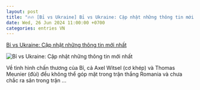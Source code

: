 ```yaml
---
layout: post
title: "🔥🔥 [Bỉ vs Ukraine] Bỉ vs Ukraine: Cập nhật những thông tin mới nhất"
date: Wed, 26 Jun 2024 11:00:00 +0700
categories: entries VN
---
```

[Bỉ vs Ukraine: Cập nhật những thông tin mới nhất](https://bongdaplus.vn/euro-cup-chau-au/bi-vs-ukraine-cap-nhat-nhung-thong-tin-moi-nhat-4360212406.html)

![Bỉ vs Ukraine: Cập nhật những thông tin mới nhất](https://cdn.bongdaplus.vn/Assets/Media/2024/06/26/86/Bi-vs-ukraine-cover.jpg)

Về tình hình chấn thương của Bỉ, cả Axel Witsel (cơ khép) và Thomas Meunier (đùi) đều không thể góp mặt trong trận thắng Romania và chưa chắc ra sân trong trận ...

